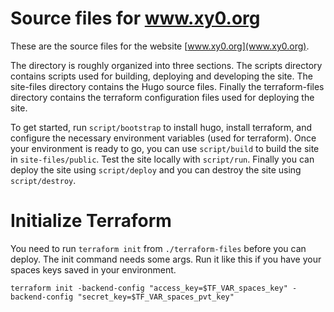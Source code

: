 # Source files for www.xy0.org

These are the source files for the website [www.xy0.org](www.xy0.org).

The directory is roughly organized into three sections. The scripts directory
contains scripts used for building, deploying and developing the site. The
site-files directory contains the Hugo source files. Finally the
terraform-files directory contains the terraform configuration files used for
deploying the site.

To get started, run `script/bootstrap` to install hugo, install terraform, and
configure the necessary environment variables (used for terraform). Once your
environment is ready to go, you can use `script/build` to build the site in
`site-files/public`.  Test the site locally with `script/run`. Finally you can
deploy the site using `script/deploy` and you can destroy the site using
`script/destroy`.

# Initialize Terraform

You need to run `terraform init` from `./terraform-files` before you can deploy.
The init command needs some args. Run it like this if you have your spaces keys
saved in your environment.


```
terraform init -backend-config "access_key=$TF_VAR_spaces_key" -backend-config "secret_key=$TF_VAR_spaces_pvt_key"
```
